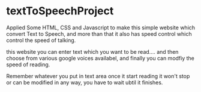 # textToSpeechProject
Applied Some HTML, CSS and Javascript to make this simple website which convert Text to Speech, and more than that it also has speed control which control the speed of talking.

this website you can enter text which you want to be read.... and then choose from various google voices availabel, and finally you can modfiy the speed of reading. 

Remember whatever you put in text area once it start reading it won't stop or can be modified in any way, you have to wait ubtil it finishes.
